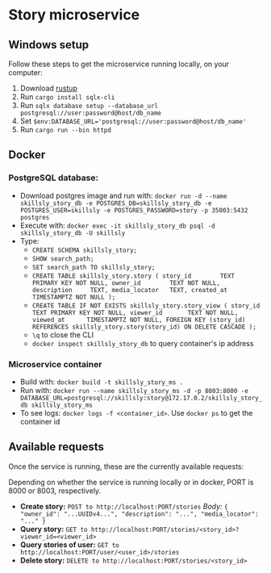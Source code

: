 # Story microservice

## Windows setup  

Follow these steps to get the microservice running locally, on your computer:  

1. Download [rustup](https://www.rust-lang.org/tools/install)
2. Run `cargo install sqlx-cli`
3. Run `sqlx database setup --database_url postgresql://user:password@host/db_name`
4. Set `$env:DATABASE_URL='postgresql://user:password@host/db_name'`
5. Run `cargo run --bin httpd`

## Docker

### PostgreSQL database:

- Download postgres image and run with: `docker run -d --name skillsly_story_db -e POSTGRES_DB=skillsly_story_db -e POSTGRES_USER=skillsly -e POSTGRES_PASSWORD=story -p 35003:5432 postgres`
- Execute with: `docker exec -it skillsly_story_db psql -d skillsly_story_db -U skillsly`
- Type:
  - `CREATE SCHEMA skillsly_story;`
  - `SHOW search_path;`
  - `SET search_path TO skillsly_story;`
  - `CREATE TABLE skillsly_story.story
    (
    story_id        TEXT PRIMARY KEY NOT NULL,
    owner_id        TEXT NOT NULL,
    description     TEXT,
    media_locator   TEXT,
    created_at      TIMESTAMPTZ NOT NULL
    );`
  - `CREATE TABLE IF NOT EXISTS skillsly_story.story_view
    (
    story_id        TEXT PRIMARY KEY NOT NULL,
    viewer_id       TEXT NOT NULL,
    viewed_at      TIMESTAMPTZ NOT NULL,
    FOREIGN KEY (story_id) REFERENCES skillsly_story.story(story_id)
    ON DELETE CASCADE
    );`
  - `\q` to close the CLI
  - `docker inspect skillsly_story_db` to query container's ip address

### Microservice container

- Build with: `docker build -t skillsly_story_ms .`
- Run with: `docker run --name skillsly_story_ms -d -p 8003:8000 -e DATABASE_URL=postgresql://skillsly:story@172.17.0.2/skillsly_story_db skillsly_story_ms`
- To see logs: `docker logs -f <container_id>`. Use `docker ps` to get the container id

## Available requests

Once the service is running, these are the currently available requests:

Depending on whether the service is running locally or in docker, PORT is 8000 or 8003, respectively.

- **Create story:** `POST to http://localhost:PORT/stories`
*Body:* `{ "owner_id": "...UUIDv4...", "description": "...", "media_locator": "..." }`
- **Query story:** `GET to http://localhost:PORT/stories/<story_id>?viewer_id=<viewer_id>`
- **Query stories of user:** `GET to http://localhost:PORT/user/<user_id>/stories`
- **Delete story:** `DELETE to http://localhost:PORT/stories/<story_id>`
